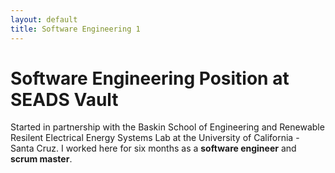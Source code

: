 ```yaml
---
layout: default
title: Software Engineering 1
---
```


# Software Engineering Position at SEADS Vault
Started in partnership with the Baskin School of Engineering and Renewable Resilent Electrical Energy Systems Lab at the University of California - Santa Cruz. I worked here for six months as a **software engineer** and **scrum master**.

<!-- Add more about experiences in a future branch -->